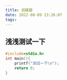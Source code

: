 ```yaml
---
title: 翁媛媛
date: 2022-08-09 13:26:07
tags:
---
```


## 浅浅测试一下

```c
#include<stdio.h>
int main(){
    printf("测试一下\n");
    return 0;
}
